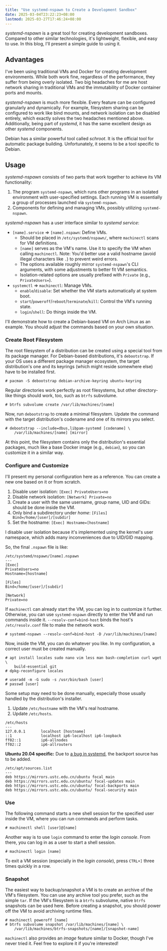 ```yaml
---
title: "Use systemd-nspawn to Create a Development Sandbox"
date: 2025-03-04T23:22:23+08:00
lastmod: 2025-03-27T17:46:24+08:00
---
```


*systemd-nspawn* is a great tool for creating development sandboxes. Compared to
other similar technologies, it's lightweight, flexible, and easy to use. In this
blog, I'll present a simple guide to using it.

<!--more-->

## Advantages

I've been using traditional VMs and Docker for creating development
environments. While both work fine, regardless of the performance, they suffer
from being overly isolated. Two big headaches for me are host network sharing in
traditional VMs and the immutability of Docker container ports and mounts.

*systemd-nspawn* is much more flexible. Every feature can be configured
granularly and dynamically. For example, filesystem sharing can be configured to
work like bind mounts, and network isolation can be disabled entirely, which
exactly solves the two headaches mentioned above. Additionally, being part of
*systemd*, it has the same excellent design as other *systemd* components.

Debian has a similar powerful tool called *schroot*. It is the official tool for
automatic package building. Unfortunately, it seems to be a tool specific to
Debian.

## Usage

*systemd-nspawn* consists of two parts that work together to achieve its VM
functionality:

1. The program `systemd-nspawn`, which runs other programs in an isolated
   environment with user-specified settings. Each running VM is essentially a
   group of processes launched via `systemd-nspawn`.
2. Components for defining and managing VMs, possibly utilizing
   `systemd-nspawn`.

*systemd-nspawn* has a user interface similar to *systemd service*:

- `[name].service` => `[name].nspawn`: Define VMs.
  - Should be placed in `/etc/systemd/nspawn/`, where `machinectl` scans for VM
    definitions.
  - `[name]` serves as the VM's name. Use it to specify the VM when calling
    `machinectl`. Note: You'd better use a valid hostname (avoid illegal
    characters like `.`) to prevent weird errors.
  - The options available roughly mirror `systemd-nspawn`'s CLI arguments, with
    some adjustments to better fit VM semantics.
  - Isolation-related options are usually prefixed with `Private` (e.g.,
    `PrivateUsers=`).
- `systemctl` => `machinectl`: Manage VMs.
  - `enable`/`disable`: Set whether the VM starts automatically at system boot.
  - `start`/`poweroff`/`reboot`/`terminate`/`kill`: Control the VM's running
    state.
  - `login`/`shell`: Do things inside the VM.

I'll demonstrate how to create a Debian-based VM on Arch Linux as an example.
You should adjust the commands based on your own situation.

### Create Root Filesystem

The root filesystem of a distribution can be created using a special tool from
its package manager. For Debian-based distributions, it's `debootstrap`. If your
OS uses a different package manager ecosystem, the target distribution's one and
its keyrings (which might reside somewhere else) have to be installed first.

```bash-session
# pacman -S debootstrap debian-archive-keyring ubuntu-keyring
```

Regular directories work perfectly as root filesystems, but other directory-like
things should work, too, such as `btrfs` subvolume.

```bash-session
# btrfs subvolume create /var/lib/machines/[name]
```

Now, run `debootstrap` to create a minimal filesystem. Update the command with
the target distribution's codename and one of its mirrors you select.

```bash-session
# debootstrap --include=dbus,libpam-systemd [codename] \
    /var/lib/machines/[name] [mirror]
```

At this point, the filesystem contains only the distribution's essential
packages, much like a base Docker image (e.g., `debian`), so you can customize
it in a similar way.

### Configure and Customize

I'll present my personal configuration here as a reference. You can create a new
one based on it or from scratch.

1. Disable user isolation: `[Exec] PrivateUsers=no`
2. Disable network isolation: `[Network] Private=no`
3. Create a user with the same username, group name, UID and GIDs: should be
   done inside the VM.
4. Only bind a subdirectory under *home*: `[Files] Bind=/home/[user]/[subdir]`
5. Set the hostname: `[Exec] Hostname=[hostname]`

I disable user isolation because it's implemented using the kernel's user
namespace, which adds many inconveniences due to UID/GID mapping.

So, the final `.nspawn` file is like:

```systemd
/etc/systemd/nspawn/[name].nspawn
---
[Exec]
PrivateUsers=no
Hostname=[hostname]

[Files]
Bind=/home/[user]/[subdir]

[Network]
Private=no
```

If `machinectl` can already start the VM, you can log in to customize it
further. Otherwise, you can use `systemd-nspawn` directly to enter the VM and
run commands inside it. `--resolv-conf=bind-host` binds the host's
`/etc/resolv.conf` file to make the network work.

```bash-session
# systemd-nspawn --resolv-conf=bind-host -D /var/lib/machines/[name]
```

Now, inside the VM, you can do whatever you like. In my configuration, a correct
user must be created manually.

```bash-session
# apt install locales sudo nano vim less man bash-completion curl wget \
    build-essential git
# dpkg-reconfigure locales

# useradd -m -G sudo -s /usr/bin/bash [user]
# passwd [user]
```

Some setup may need to be done manually, especially those usually handled by the
distribution's installer.

1. Update `/etc/hostname` with the VM's real hostname.
2. Update `/etc/hosts`.

```plain
/etc/hosts
---
127.0.0.1       localhost [hostname]
::1             localhost ip6-localhost ip6-loopback
ff02::1         ip6-allnodes
ff02::2         ip6-allrouters
```

**Ubuntu 20.04 specific:** Due to [a bug in
systemd](https://github.com/systemd/systemd/issues/22234), the backport source
has to be added.

```plain
/etc/apt/sources.list
---
deb https://mirrors.ustc.edu.cn/ubuntu focal main
deb https://mirrors.ustc.edu.cn/ubuntu/ focal-updates main
deb https://mirrors.ustc.edu.cn/ubuntu/ focal-backports main
deb https://mirrors.ustc.edu.cn/ubuntu/ focal-security main
```

### Use

The following command starts a new shell session for the specified user inside
the VM, where you can run commands and perform tasks.

```bash-session
# machinectl shell [user]@[name]
```

Another way is to use `login` command to enter the *login console*. From there,
you can log in as a user to start a shell session.

```bash-session
# machinectl login [name]
```

To exit a VM session (especially in the *login console*), press `CTRL+]` three
times quickly in a row.

### Snapshot

The easiest way to backup/snapshot a VM is to create an archive of the VM's
filesystem. You can use any archive tool you prefer, such as the simple `tar`.
If the VM's filesystem is a `btrfs` subvolume, native `btrfs` snapshots can be
used here. Before creating a snapshot, you should power off the VM to avoid
archiving runtime files.

```bash-session
# machinectl poweroff [name]
# btrfs subvolume snapshot /var/lib/machines/[name] \
    /var/lib/machines/btrfs-snapshots/[name]/[snapshot-name]
```

`machinectl` also provides an *image* feature similar to Docker, though I've
never tried it. Feel free to explore it if you're interested!
